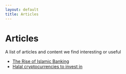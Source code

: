 ```yaml
---
layout: default
title: Articles
---
```


# Articles

A list of articles and content we find interesting or useful

- [The Rise of Islamic Banking](https://www.dawn.com/news/1695601)
- [Halal cryptocurrencies to invest in](https://www.islamicfinanceguru.com/crypto)
